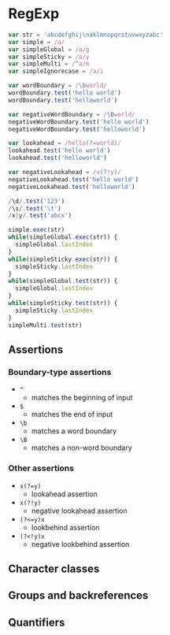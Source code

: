 # RegExp

```javascript
var str = 'abcdefghij\naklmnopqrstuvwxyzabc'
var simple = /a/
var simpleGlobal = /a/g
var simpleSticky = /a/y
var simpleMulti = /^a/m
var simpleIgnorecase = /a/i

var wordBoundary = /\bworld/
wordBoundary.test('hello world')
wordBoundary.test('helloworld')

var negativeWordBoundary = /\Bworld/
negativeWordBoundary.test('hello world')
negativeWordBoundary.test('helloworld')

var lookahead = /hello(?=world)/
lookahead.test('hello world')
lookahead.test('helloworld')

var negativeLookahead = /x(?!y)/
negativeLookahead.test('hello world')
negativeLookahead.test('helloworld')

/\d/.test('123')
/\s/.test('\t')
/x|y/.test('abcx')

simple.exec(str)
while(simpleGlobal.exec(str)) {
  simpleGlobal.lastIndex
}
while(simpleSticky.exec(str)) {
  simpleSticky.lastIndex
}
while(simpleGlobal.test(str)) {
  simpleGlobal.lastIndex
}
while(simpleSticky.test(str)) {
  simpleSticky.lastIndex
}
simpleMulti.test(str)
```

## Assertions

### Boundary-type assertions

- `^`
  - matches the beginning of input
- `$`
  - matches the end of input
- `\b`
  - matches a word boundary
- `\B`
  - matches a non-word boundary

### Other assertions

- `x(?=y)`
  - lookahead assertion
- `x(?!y)`
  - negative lookahead assertion
- `(?<=y)x`
  - lookbehind assertion
- `(?<!y)x`
  - negative lookbehind assertion

## Character classes

## Groups and backreferences

## Quantifiers
